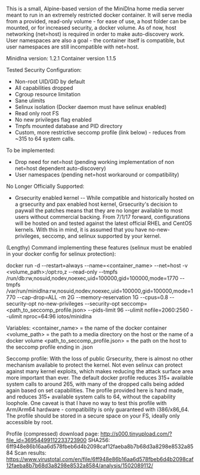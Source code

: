 This is a small, Alpine-based version of the MiniDlna home media server meant to run in an extremely restricted docker container. It will serve media from a provided, read-only volume - for ease of use, a host folder can be mounted, or for increased security, a docker volume. As of now, host networking (net=host) is required in order to make auto-discovery work. User namespaces are also a goal - the container itself is compatible, but user namespaces are still incompatible with net=host.

Minidlna version: 1.2.1
Container version 1.1.5

Tested Security Configuration:
- Non-root UID/GID by default
- All capabilities dropped
- Cgroup resource limitation
- Sane ulimits
- Selinux isolation (Docker daemon must have selinux enabled)
- Read only root FS
- No new privileges flag enabled
- Tmpfs mounted database and PID directory
- Custom, more restrictive seccomp profile (link below) - reduces from ~315 to 64 system calls.

To be implemented:
- Drop need for net=host (pending working implementation of non net=host dependent auto-discovery)
- User namespaces (pending net=host workaround or compatibility)

No Longer Officially Supported:
- Grsecurity enabled kernel -- While compatible and historically hosted on a grsecurity and pax enabled host kernel, Grsecurity's decision to paywall the patches means that they are no longer available to most users without commercial backing. From 7/1/17 forward, configurations will be hosted on and tested against the latest official RHEL and CentOS kernels. With this in mind, it is assumed that you have no-new-privileges, seccomp, and selinux supported by your kernel.

(Lengthy) Command implementing these features (selinux must be enabled in your docker config for selinux protection):

docker run -d --restart=always --name=<container_name> --net=host -v <volume_path>:/opt:ro,z --read-only --tmpfs /run/db:rw,nosuid,nodev,noexec,uid=100000,gid=100000,mode=1770 --tmpfs /var/run/minidlna:rw,nosuid,nodev,noexec,uid=100000,gid=100000,mode=1770 --cap-drop=ALL -m 2G --memory-reservation 1G --cpus=0.8 --security-opt no-new-privileges  --security-opt seccomp=<path_to_seccomp_profile.json> --pids-limit 96 --ulimit nofile=2060:2560 --ulimit nproc=64:96 iotos/minidlna

Variables:
<container_name> = the name of the docker container
<volume_path> = the path to a media directory on the host or the name of a docker volume
<path_to_seccomp_profile.json> = the path on the host to the seccomp profile ending in .json

Seccomp profile:
With the loss of public Grsecurity, there is almost no other mechanism available to protect the kernel. Not even selinux can protect against many kernel exploits, which makes reducing the attack surface area more important than ever. The default docker profile reduces 315+ available system calls to around 265, with many of the dropped calls being added again based on set capabilities. The profile provided here is hand made, and reduces 315+ available system calls to 64, without the capability loophole. One caveat is that I have no way to test this profile with Arm/Arm64 hardware - compatibility is only guaranteed with i386/x86_64. The profile should be stored in a secure space on your FS, ideally only accessible by root.

Profile (compressed) download page: http://s000.tinyupload.com/?file_id=36954499112233723900
SHA256: 6ff948e86b16aa6d578fbeb6d4b2098caf12faeba8b7b68d3a8298e8532a8584
Scan results: https://www.virustotal.com/en/file/6ff948e86b16aa6d578fbeb6d4b2098caf12faeba8b7b68d3a8298e8532a8584/analysis/1502089112/
